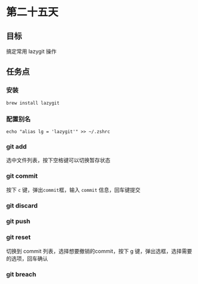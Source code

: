 # 第二十五天

## 目标

搞定常用 lazygit 操作

## 任务点

### 安装

```shell
brew install lazygit
```

### 配置别名

```shell
echo "alias lg = 'lazygit'" >> ~/.zshrc
```

### git add

选中文件列表，按下空格键可以切换暂存状态

### git commit

按下 `c` 键，弹出`commit`框，输入 `commit` 信息，回车键提交

### git discard

### git push

### git reset

切换到 commit 列表，选择想要撤销的commit，按下 g 键，弹出选框，选择需要的选项，回车确认

### git breach
